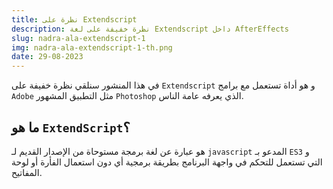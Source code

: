 ```yaml
---
title: نظرة على Extendscript
description: نظرة خفيفة على لغة Extendscript داخل AfterEffects
slug: nadra-ala-extendscript-1
img: nadra-ala-extendscript-1-th.png
date: 29-08-2023
---
```

في هذا المنشور سنلقي نظرة خفيفة على `Extendscript` و هو أداة تستعمل مع برامج `Adobe` مثل التطبيق المشهور `Photoshop` الذي يعرفه عامة الناس. 
## ما هو `ExtendScript`؟
هو عبارة عن لغة برمجة مستوحاة من الإصدار القديم لـ `javascript` المدعو بـ `ES3` و التي تستعمل للتحكم في واجهة البرنامج بطريقة برمجية أي دون استعمال الفأرة أو لوحة المفاتيح. 